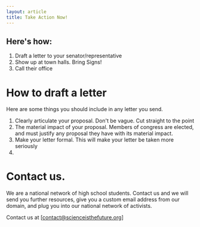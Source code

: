 ```yaml
---
layout: article
title: Take Action Now!
---
```


## Here's how:
1. Draft a letter to your senator/representative
2. Show up at town halls. Bring Signs!
3. Call their office

# How to draft a letter
Here are some things you should include in any letter you send.
1. Clearly articulate your proposal. Don't be vague. Cut straight to the point
2. The material impact of your proposal. Members of congress are elected, and must justify any proposal they have with its material impact.
3. Make your letter formal. This will make your letter be taken more seriously
4. 

# Contact us.
We are a national network of high school students. Contact us and we will send you further resources, give you a custom email address from our domain, and plug you into our national network of activists.

Contact us at [contact@scienceisthefuture.org]
